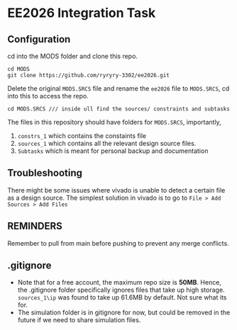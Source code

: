 # EE2026 Integration Task

## Configuration

cd into the MODS folder and clone this repo.
```
cd MODS
git clone https://github.com/ryryry-3302/ee2026.git
```
Delete the original `MODS.SRCS` file and rename the `ee2026` file to `MODS.SRCS`, cd into this to access the repo.
```
cd MODS.SRCS /// inside ull find the sources/ constraints and subtasks
```
The files in this repository should have folders for `MODS.SRCS`, importantly, 
1. `constrs_1` which contains the constaints file
2. `sources_1` which contains all the relevant design source files.
3. `Subtasks` which is meant for personal backup and documentation

## Troubleshooting
There might be some issues where vivado is unable to detect a certain file as a design source. The simplest solution in vivado is to go to `File > Add Sources > Add Files`

## REMINDERS
Remember to pull from main before pushing to prevent any merge conflicts.



## .gitignore
- Note that for a free account, the maximum repo size is **50MB**. Hence, the .gitignore folder specifically ignores files that take up high storage. `sources_1\ip` was found to take up 61.6MB by default. Not sure what its for. 
- The simulation folder is in gitignore for now, but could be removed in the future if we need to share simulation files.


